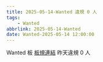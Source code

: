 ```yaml
---
title: 2025-05-14-Wanted 違規 0 人
tags:
    - Wanted
abbrlink: 2025-05-14-Wanted
date: Wanted-2025-05-14 12:00:00
---
```

Wanted 板 [板規連結](https://www.ptt.cc/bbs/Wanted/M.1608829773.A.D3B.html)
昨天違規 0 人
